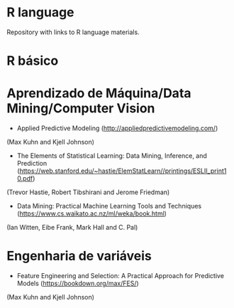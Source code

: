 # R language
Repository with links to R language materials.

# R básico

# Aprendizado de Máquina/Data Mining/Computer Vision

* Applied Predictive Modeling (http://appliedpredictivemodeling.com/)

(Max Kuhn and Kjell Johnson)

* The Elements of Statistical Learning: Data Mining, Inference, and Prediction (https://web.stanford.edu/~hastie/ElemStatLearn//printings/ESLII_print10.pdf)

(Trevor Hastie, Robert Tibshirani and Jerome Friedman)

* Data Mining: Practical Machine Learning Tools and Techniques
(https://www.cs.waikato.ac.nz/ml/weka/book.html)

(Ian Witten, Eibe Frank, Mark Hall and C. Pal)

# Engenharia de variáveis
* Feature Engineering and Selection: A Practical Approach for Predictive Models (https://bookdown.org/max/FES/)

(Max Kuhn and Kjell Johnson)
